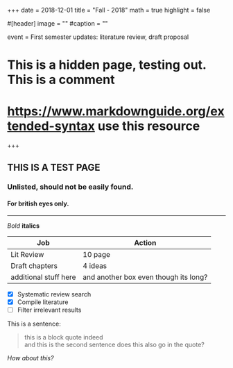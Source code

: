 +++
date = 2018-12-01
title = "Fall - 2018"
math = true 
highlight = false

#[header] image = "" 
#caption = ""

event = First semester updates: literature review, draft proposal


# This is a hidden page, testing out. This is a comment
# https://www.markdownguide.org/extended-syntax use this resource

+++



## THIS IS A TEST PAGE
### Unlisted, should not be easily found. 
#### For british eyes only.
___

*Bold*
**italics**

| Job         | Action      |
| ------- | ----- |
| Lit Review  | 10 page     |
| Draft chapters  | 4 ideas      |
| additional stuff here | and another box even though its long?|


- [x] Systematic review search
- [x] Compile literature
- [ ] Filter irrelevant results

This is a sentence:

>this is a block quote indeed <br> and this is the second sentence
does this also go in the quote?

*How about this?*
